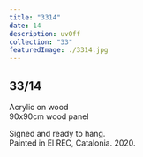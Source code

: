 ```yaml
---
title: "3314"
date: 14
description: uvOff
collection: "33"
featuredImage: ./3314.jpg
---
```


## 33/14

Acrylic on wood<br/>
90x90cm wood panel

Signed and ready to hang.<br/>
Painted in El REC, Catalonia. 2020.